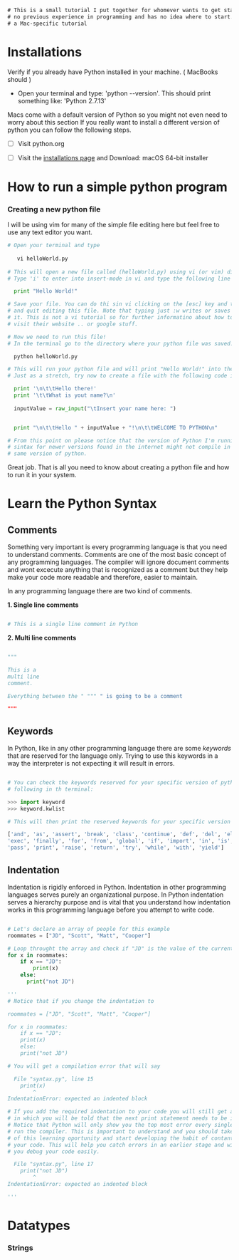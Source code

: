 <!----------------------------------------------------------------------------------------------------------------------------
Author: Ronald Munoz
Description: 	This is a personal tutorial documentation on how to get started with Python. 
              This documentation will walk you throught installations to simple programs you 
              can run in your own computer to learn how to use Python. 

              I'm learning Python with you and you might find some bugs and problems with 
              this documentation but please remember, we are learning together.
              Don't be a jerk! 
---------------------------------------------------------------------------------------------------------------------------->

<!------------------------------------ Just a small description at the top of my file -------------------------------------->
```diff
# This is a small tutorial I put together for whomever wants to get started with Python and has 
# no previous experience in programming and has no idea where to start. I use a MacBook so this is 
# a Mac-specific tutorial
```

<!----------------------------------------------------------------------------------------------------------------------------
# Installations : I'm using a mac
---------------------------------------------------------------------------------------------------------------------------->
# Installations
Verify if you already have Python installed in your machine. ( MacBooks should )
* Open your terminal and type: 'python --version'. This should print something like: 'Python 2.7.13'

Macs come with a default version of Python so you might not even need to worry about this section
If you really want to install a different version of python you can follow the following steps.

- [ ] Visit python.org
- [ ] Visit the [installations page] and Download: macOS 64-bit installer


<!----------------------------------------------------------------------------------------------------------------------------  
# How to run a simple python program
---------------------------------------------------------------------------------------------------------------------------->
# How to run a simple python program
### Creating a new python file

I will be using vim for many of the simple file editing here but feel free to use any text editor you want.

```python
# Open your terminal and type
   
   vi helloWorld.py
   
# This will open a new file called (helloWorld.py) using vi (or vim) directly in the terminal.
# Type 'i' to enter into insert-mode in vi and type the following line

  print "Hello World!"

# Save your file. You can do thi sin vi clicking on the [esc] key and then type ':wq' to write 
# and quit editing this file. Note that typing just :w writes or saves the file and :q will quit
# it. This is not a vi tutorial so for further informatino about how to use this powerful editor 
# visit their website .. or google stuff.

# Now we need to run this file!
# In the terminal go to the directory where your python file was saved. Type:

  python helloWorld.py

# This will run your python file and will print "Hello World!" into the terminal window!
# Just as a stretch, try now to create a file with the following code in it.

  print '\n\t\tHello there!'
  print '\t\tWhat is yout name?\n'
  
  inputValue = raw_input("\tInsert your name here: ")


  print "\n\t\tHello " + inputValue + "!\n\t\tWELCOME TO PYTHON\n"

# From this point on please notice that the version of Python I'm running is 2.7.13. Some of the 
# sintax for newer versions found in the internet might not compile in your system if you run this 
# same version of python.
```

Great job. That is all you need to know about creating a python file and how to run it in your system.

<!----------------------------------------------------------------------------------------------------------------------------
# Python syntax basics
---------------------------------------------------------------------------------------------------------------------------->
# Learn the Python Syntax
## Comments
Something very important is every programming language is that you need to understand comments. Comments are one of the most basic concept of any programming languages. The compiler will ignore document comments and wont excecute anything that is recognized as a comment but they help make your code more readable and therefore, easier to maintain.

In any programming language there are two kind of comments.

**1. Single line comments**
```python

# This is a single line comment in Python

```
**2. Multi line comments**
```python

""" 

This is a 
multi line
comment. 

Everything between the " """ " is going to be a comment

"""

```
## Keywords
In Python, like in any other programming language there are some *keywords* that are reserved for the language only. Trying to use this keywords in a way the interpreter is not expecting it will result in errors.

```python

# You can check the keywords reserved for your specific version of python by simply typing the 
# following in th terminal:

>>> import keyword
>>> keyword.kwlist

# This will then print the reserved keywords for your specific version of Python

['and', 'as', 'assert', 'break', 'class', 'continue', 'def', 'del', 'elif', 'else', 'except', 
'exec', 'finally', 'for', 'from', 'global', 'if', 'import', 'in', 'is', 'lambda', 'not', 'or', 
'pass', 'print', 'raise', 'return', 'try', 'while', 'with', 'yield']

```

## Indentation
Indentation is rigidly enforced in Python. Indentation in other programming languages serves purely an organizational purpose. In Python indentation serves a hierarchy purpose and is vital that you understand how indentation works in this programming language before you attempt to write code.

```python

# Let's declare an array of people for this example
roommates = ["JD", "Scott", "Matt", "Cooper"]

# Loop throught the array and check if "JD" is the value of the current iteration
for x in roommates:
	if x == "JD":
		print(x)
	else:
	  print("not JD")

''' 
# Notice that if you change the indentation to 

roommates = ["JD", "Scott", "Matt", "Cooper"]

for x in roommates:
	if x == "JD":
	print(x)
	else:
	print("not JD")

# You will get a compilation error that will say

  File "syntax.py", line 15
    print(x)
        ^
IndentationError: expected an indented block

# If you add the required indentation to your code you will still get an error
# in which you will be told that the next print statement needs to be indented
# Notice that Python will only show you the top most error every single time you
# run the compiler. This is important to understand and you should take advantage
# of this learning oportunity and start developing the habit of contantly compile
# your code. This will help you catch errors in an earlier stage and will help
# you debug your code easily.

  File "syntax.py", line 17
    print("not JD")
        ^
IndentationError: expected an indented block

'''

```



<!----------------------------------------------------------------------------------------------------------------------------  
# Let's learn some cool stuff about Python datatypes
---------------------------------------------------------------------------------------------------------------------------->
# Datatypes
### Strings


<!-------------------------------------------- Links ------------------------------------------>
[installations page]: https://www.python.org/downloads/release/python-380/
